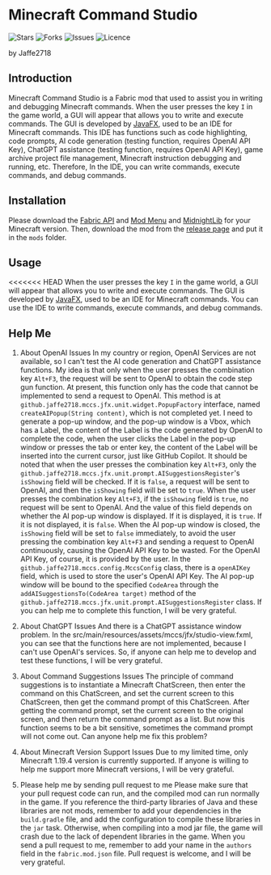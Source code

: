 # Minecraft Command Studio
![Stars](https://img.shields.io/github/stars/Jaffe2718/Minecraft-Command-Studio?style=flat-square)
![Forks](https://img.shields.io/github/forks/Jaffe2718/Minecraft-Command-Studio?style=flat-square)
![Issues](https://img.shields.io/github/issues/Jaffe2718/Minecraft-Command-Studio?style=flat-square)
![Licence](https://img.shields.io/github/license/Jaffe2718/Minecraft-Command-Studio?style=flat-square)

by Jaffe2718

## Introduction
Minecraft Command Studio is a Fabric mod that used to assist you in writing and debugging Minecraft commands.
When the user presses the key `I` in the game world, a GUI will appear that allows you to write and execute commands.
The GUI is developed by [JavaFX](https://openjfx.io/), used to be an IDE for Minecraft commands.
This IDE has functions such as code highlighting, code prompts, AI code generation (testing function, requires OpenAI API Key), ChatGPT assistance (testing function, requires OpenAI API Key), game archive project file management, Minecraft instruction debugging and running, etc.
Therefore, In the IDE, you can write commands, execute commands, and debug commands.

## Installation
Please download the [Fabric API](https://modrinth.com/mod/fabric-api) and [Mod Menu](https://modrinth.com/mod/modmenu) and [MidnightLib](https://modrinth.com/mod/midnightlib) for your Minecraft version.
Then, download the mod from the [release page](https://github.com/Jaffe2718/Minecraft-Command-Studio/releases) and put it in the `mods` folder.

## Usage
<<<<<<< HEAD
When the user presses the key `I` in the game world, a GUI will appear that allows you to write and execute commands.
The GUI is developed by [JavaFX](https://openjfx.io/), used to be an IDE for Minecraft commands.
You can use the IDE to write commands, execute commands, and debug commands.

## Help Me
1. About OpenAI Issues
In my country or region, OpenAI Services are not available, so I can't test the AI code generation and ChatGPT assistance functions.
My idea is that only when the user presses the combination key `Alt+F3`, the request will be sent to OpenAI to obtain the code step gun function. At present, this function only has the code that cannot be implemented to send a request to OpenAI.
This method is at `github.jaffe2718.mccs.jfx.unit.widget.PopupFactory` interface, named `createAIPopup(String content)`, which is not completed yet.
I need to generate a pop-up window, and the pop-up window is a Vbox, which has a Label, the content of the Label is the code generated by OpenAI to complete the code, when the user clicks the Label in the pop-up window or presses the tab or enter key, the content of the Label will be inserted into the current cursor, just like GitHub Copilot.
It should be noted that when the user presses the combination key `Alt+F3`, only the `github.jaffe2718.mccs.jfx.unit.prompt.AISuggestionsRegister`'s `isShowing` field will be checked. If it is `false`, a request will be sent to OpenAI, and then the `isShowing` field will be set to `true`. When the user presses the combination key `Alt+F3`, if the `isShowing` field is `true`, no request will be sent to OpenAI.
And the value of this field depends on whether the AI pop-up window is displayed. If it is displayed, it is `true`. If it is not displayed, it is `false`. When the AI pop-up window is closed, the `isShowing` field will be set to `false` immediately, to avoid the user pressing the combination key `Alt+F3` and sending a request to OpenAI continuously, causing the OpenAI API Key to be wasted.
For the OpenAI API Key, of course, it is provided by the user. In the `github.jaffe2718.mccs.config.MccsConfig` class, there is a `openAIKey` field, which is used to store the user's OpenAI API Key.
The AI pop-up window will be bound to the specified `CodeArea` through the `addAISuggestionsTo(CodeArea target)` method of the `github.jaffe2718.mccs.jfx.unit.prompt.AISuggestionsRegister` class.
If you can help me to complete this function, I will be very grateful.

2. About ChatGPT Issues
And there is a ChatGPT assistance window problem. In the src/main/resources/assets/mccs/jfx/studio-view.fxml, you can see that the functions here are not implemented, because I can't use OpenAI's services.
So, if anyone can help me to develop and test these functions, I will be very grateful.

3. About Command Suggestions Issues
The principle of command suggestions is to instantiate a Minecraft ChatScreen, then enter the command on this ChatScreen, and set the current screen to this ChatScreen, then get the command prompt of this ChatScreen.
After getting the command prompt, set the current screen to the original screen, and then return the command prompt as a list. But now this function seems to be a bit sensitive, sometimes the command prompt will not come out. Can anyone help me fix this problem?

4. About Minecraft Version Support Issues
Due to my limited time, only Minecraft 1.19.4 version is currently supported. If anyone is willing to help me support more Minecraft versions, I will be very grateful.

5. Please help me by sending pull request to me
Please make sure that your pull request code can run, and the compiled mod can run normally in the game.
If you reference the third-party libraries of Java and these libraries are not mods, remember to add your dependencies in the `build.gradle` file, and add the configuration to compile these libraries in the `jar` task. Otherwise, when compiling into a mod jar file, the game will crash due to the lack of dependent libraries in the game.
When you send a pull request to me, remember to add your name in the `authors` field in the `fabric.mod.json` file.
Pull request is welcome, and I will be very grateful.

